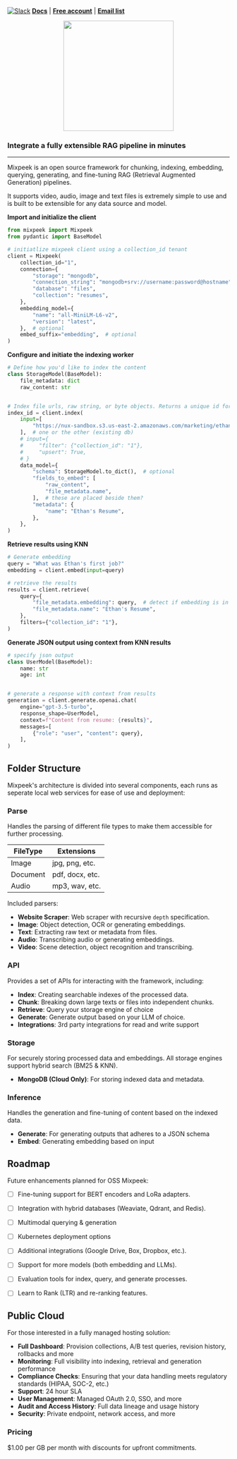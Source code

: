 [![Slack](https://img.shields.io/badge/slack-@mixpeek/dev-green.svg?logo=slack)](https://join.slack.com/t/mixpeek/shared_invite/enQtNjQxMzgyNTEzNzk1LTU0ZjZlZmY5ODdkOTEzZDQzZWU5OTk3ZTgyNjY1ZDE1M2U1ZTViMWQxMThiMjU1N2MwOTlhMmVjYjEzMjEwMGQ)
 **[Docs](https://docs.mixpeek.com/)** | **[Free account](https://dashboard.mixpeek.com)** | **[Email list](https://www.mixpeek.com/newsletter-signup/)**


<p align="center">
    <img src ="https://mixpeek.com/static/img/logo-dark.png"
     width="250"/>
         </p>

### Integrate a fully extensible RAG pipeline in minutes 

---

Mixpeek is an open source framework for chunking, indexing, embedding, querying, generating, and fine-tuning RAG (Retrieval Augmented Generation) pipelines. 

It supports video, audio, image and text files is extremely simple to use and is built to be extensible for any data source and model.

**Import and initialize the client**

```python
from mixpeek import Mixpeek
from pydantic import BaseModel

# initiatlize mixpeek client using a collection_id tenant
client = Mixpeek(
    collection_id="1",
    connection={
        "storage": "mongodb",
        "connection_string": "mongodb+srv://username:password@hostname",
        "database": "files",
        "collection": "resumes",
    },
    embedding_model={
        "name": "all-MiniLM-L6-v2",
        "version": "latest",
    },  # optional
    embed_suffix="embedding",  # optional
)
```

**Configure and initiate the indexing worker**

```python
# Define how you'd like to index the content
class StorageModel(BaseModel):
    file_metadata: dict
    raw_content: str


# Index file urls, raw string, or byte objects. Returns a unique id for the index.
index_id = client.index(
    input=[
        "https://nux-sandbox.s3.us-east-2.amazonaws.com/marketing/ethan-resume.pdf"
    ],  # one or the other (existing db)
    # input={
    #     "filter": {"collection_id": "1"},
    #     "upsert": True,
    # }
    data_model={
        "schema": StorageModel.to_dict(),  # optional
        "fields_to_embed": [
            "raw_content",
            "file_metadata.name",
        ],  # these are placed beside them?
        "metadata": {
            "name": "Ethan's Resume",
        },
    },
)
```

**Retrieve results using KNN**

```python
# Generate embedding
query = "What was Ethan's first job?"
embedding = client.embed(input=query)

# retrieve the results
results = client.retrieve(
    query={
        "file_metadata.embedding": query,  # detect if embedding is in it
        "file_metadata.name": "Ethan's Resume",
    },
    filters={"collection_id": "1"},
)
```

**Generate JSON output using context from KNN results**
```python
# specify json output
class UserModel(BaseModel):
    name: str
    age: int


# generate a response with context from results
generation = client.generate.openai.chat(
    engine="gpt-3.5-turbo",
    response_shape=UserModel,
    context=f"Content from resume: {results}",
    messages=[
        {"role": "user", "content": query},
    ],
)
```

## Folder Structure

Mixpeek's architecture is divided into several components, each runs as seperate local web services for ease of use and deployment:

### Parse

Handles the parsing of different file types to make them accessible for further processing.

| FileType | Extensions      |
|----------|-----------------|
| Image    | jpg, png, etc.  |
| Document | pdf, docx, etc. |
| Audio    | mp3, wav, etc.  |

Included parsers:

- **Website Scraper**: Web scraper with recursive `depth` specification.
- **Image**: Object detection, OCR or generating embeddings.
- **Text**: Extracting raw text or metadata from files.
- **Audio**: Transcribing audio or generating embeddings.
- **Video**: Scene detection, object recognition and transcribing.

### API

Provides a set of APIs for interacting with the framework, including:

- **Index**: Creating searchable indexes of the processed data.
- **Chunk**: Breaking down large texts or files into independent chunks.
- **Retrieve**: Query your storage engine of choice
- **Generate**: Generate output based on your LLM of choice.
- **Integrations**: 3rd party integrations for read and write support

### Storage

For securely storing processed data and embeddings. All storage engines support hybrid search (BM25 & KNN).

- **MongoDB (Cloud Only)**: For storing indexed data and metadata.

### Inference

Handles the generation and fine-tuning of content based on the indexed data.

- **Generate**: For generating outputs that adheres to a JSON schema
- **Embed**: Generating embedding based on input


## Roadmap

Future enhancements planned for OSS Mixpeek:

- [ ] Fine-tuning support for BERT encoders and LoRa adapters.
- [ ] Integration with hybrid databases (Weaviate, Qdrant, and Redis).
- [ ] Multimodal querying & generation
- [ ] Kubernetes deployment options
- [ ] Additional integrations (Google Drive, Box, Dropbox, etc.).
- [ ] Support for more models (both embedding and LLMs).
- [ ] Evaluation tools for index, query, and generate processes.
- [ ] Learn to Rank (LTR) and re-ranking features.


## Public Cloud

For those interested in a fully managed hosting solution:

- **Full Dashboard**: Provision collections, A/B test queries, revision history, rollbacks and more
- **Monitoring**: Full visibility into indexing, retrieval and generation performance
- **Compliance Checks**: Ensuring that your data handling meets regulatory standards (HIPAA, SOC-2, etc.)
- **Support**: 24 hour SLA 
- **User Management**: Managed OAuth 2.0, SSO, and more
- **Audit and Access History**: Full data lineage and usage history
- **Security**: Private endpoint, network access, and more

### Pricing

$1.00 per GB per month with discounts for upfront commitments.
